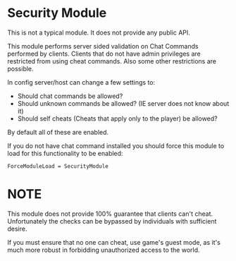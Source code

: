 ﻿# Security Module

This is not a typical module. It does not provide any public API.

This module performs server sided validation on Chat Commands performed by clients. Clients that do not have admin privileges are restricted from using cheat commands. Also some other restrictions are possible.

In config server/host can change a few settings to:
- Should chat commands be allowed?
- Should unknown commands  be allowed? (IE server does not know about it)
- Should self cheats (Cheats that apply only to the player) be allowed?

By default all of these are enabled.


If you do not have chat command installed you should force this module to load for this functionality to be enabled:

`ForceModuleLoad = SecurityModule`

# NOTE
This module does not provide 100% guarantee that clients can't cheat. Unfortunately the checks can be bypassed by individuals with sufficient desire.

If you must ensure that no one can cheat, use game's guest mode, as it's much more robust in forbidding unauthorized access to the world. 